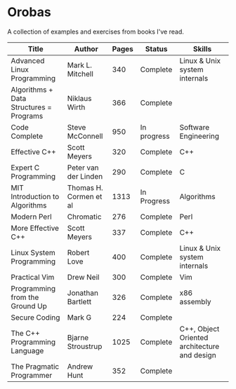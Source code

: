 Orobas
======

A collection of examples and exercises from books I've read.

| Title        | Author           | Pages  | Status | Skills
| ------------- |-------------| -----|--------------|------------|
|  Advanced Linux Programming |  Mark L. Mitchell | 340 | Complete | Linux & Unix system internals |
| Algorithms + Data Structures = Programs | Niklaus Wirth | 366 | Complete | |
| Code Complete | Steve McConnell | 950 | In progress | Software Engineering |
|  Effective C++	| Scott Meyers		| 320	| Complete | C++
|  Expert C Programming  | Peter van der Linden | 290 | Complete | C
| MIT Introduction to Algorithms      | Thomas H. Cormen et al      |   1313 | In Progress | Algorithms
| Modern Perl 		| Chromatic	| 276	| Complete	| Perl
| More Effective C++	| Scott Meyers		| 337	| Complete | C++
| Linux System Programming | Robert Love 	| 400	| Complete | Linux & Unix system internals |
| Practical Vim	 | Drew Neil			| 300	| Complete | Vim
| Programming from the Ground Up | Jonathan Bartlett      |   326 | Complete | x86 assembly
| Secure Coding |  Mark G | 224 | Complete | |
| The C++ Programming Language | Bjarne Stroustrup |  1025 | Complete | C++, Object Oriented architecture and design 
| The Pragmatic Programmer | Andrew Hunt | 352 | Complete | |
